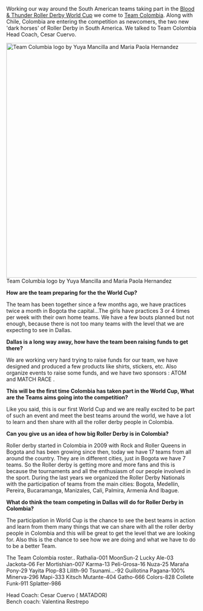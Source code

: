 <html><body><p>Working our way around the South American teams taking part in the <a href="http://rollerderbyworldcup.com/">Blood &amp; Thunder Roller Derby World Cup</a> we come to <a href="https://www.facebook.com/colombiarollerderby?ref=profile">Team Colombia</a>. Along with Chile, Colombia are entering the competition as newcomers, the two new 'dark horses' of Roller Derby in South America.
We talked to Team Colombia Head Coach, Cesar Cuervo.

<a href="/2014/10/photo-28.jpg"><img src="http://www.scottishrollerderbyblog.com/2014/10/photo-28.jpg" alt="Team Columbia logo by Yuya Mancilla  and Maria Paola Hernandez" width="614" height="621" class="size-full wp-image-3944"></a> Team Columbia logo by Yuya Mancilla  and Maria Paola Hernandez

<strong>How are the team preparing for the the World Cup?</strong>

The team has been together since a few months ago, we have practices twice a month in Bogota the capital…The girls have practices 3 or 4 times per week with their own home teams.
We have a few bouts planned but not enough, because there is not too many teams with the level that we are expecting to see in Dallas. 

<strong>Dallas is a long way away, how have the team been raising funds to get there?</strong>

We are working very hard trying to raise funds for our team, we have designed and produced a few products like  shirts, stickers, etc. Also organize events to raise some funds, and we have two sponsors : ATOM and MATCH RACE .

<strong>This will be the first time Colombia has taken part in the World Cup, What are the Teams aims going into the competition?</strong>

Like you said, this is our first World Cup and we are really excited to be part of such an event and meet the best teams around the world, we have a lot to learn and then share with all the roller derby people in Colombia.

<strong>Can you give us an idea of how big Roller Derby is in Colombia?</strong>

Roller derby started in Colombia in 2009 with Rock and Roller Queens in Bogota and has been growing since then, today we have 17 teams from all around the country. They are in different cities, just in Bogota we have 7 teams.
So the Roller derby is getting more and more fans and this is because the tournaments and all the enthusiasm of our people involved in the sport.
During the last years we organized the Roller Derby Nationals with the participation of teams from the main cities: Bogota, Medellin, Pereira, Bucaramanga, Manizales, Cali, Palmira, Armenia And Ibague.

<strong>What do think the team competing in Dallas will do for Roller Derby in Colombia?</strong>

The participation in World Cup is the chance to see the best teams in action and learn from them many things that we can share with all the roller derby people in Colombia and this will be great to get the level that we are looking for. Also this is the chance to see how we are doing and what we have to do to be a better Team.

The Team Colombia roster..
Rathalia-001
MoonSun-2
Lucky Ale-03
Jackota-06
Fer Mortishian-007
Karma-13
Peli-Grosa-16
Nuza-25
Maraña Pony-29
Yayita Plop-83
Lilith-90
Tsunami…-92
Guillotina Pagana-100%
Minerva-296
Mapi-333
Kitsch Mutante-404
Gatho-666
Colors-828
Collete Funk-911
Splatter-986

Head Coach: Cesar Cuervo ( MATADOR)       
Bench coach: Valentina Restrepo
</p></body></html>
